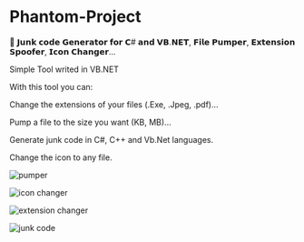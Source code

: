 # Phantom-Project
👻 𝗝𝘂𝗻𝗸 𝗰𝗼𝗱𝗲 𝗚𝗲𝗻𝗲𝗿𝗮𝘁𝗼𝗿 𝗳𝗼𝗿 𝗖# 𝗮𝗻𝗱 𝗩𝗕.𝗡𝗘𝗧, 𝗙𝗶𝗹𝗲 𝗣𝘂𝗺𝗽𝗲𝗿, 𝗘𝘅𝘁𝗲𝗻𝘀𝗶𝗼𝗻 𝗦𝗽𝗼𝗼𝗳𝗲𝗿, 𝗜𝗰𝗼𝗻 𝗖𝗵𝗮𝗻𝗴𝗲𝗿...

Simple Tool writed in VB.NET

With this tool you can:


Change the extensions of your files (.Exe, .Jpeg, .pdf)...

Pump a file to the size you want (KB, MB)...

Generate junk code in C#, C++ and Vb.Net languages.

Change the icon to any file.


![pumper](https://user-images.githubusercontent.com/107760092/190798123-c9838f79-24f8-471d-8461-2d9f212fb240.PNG)

![icon changer](https://user-images.githubusercontent.com/107760092/174878169-e7325efd-5aea-4018-9e6c-3cfce7d5ce8e.png)

![extension changer](https://user-images.githubusercontent.com/107760092/174878165-6be0bf79-28c6-40c8-932e-8b1955b4b7b2.png)

![junk code](https://user-images.githubusercontent.com/107760092/174878156-283fd1a6-1551-4dcf-b498-4951c98b62d3.png)



